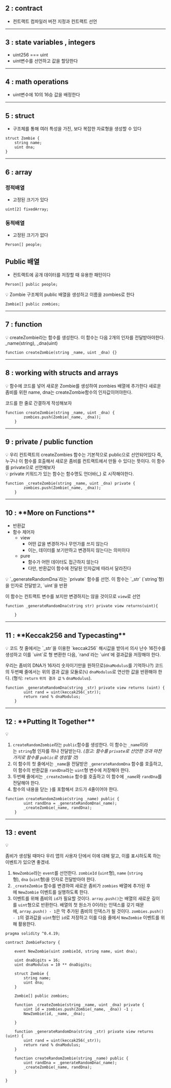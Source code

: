 ## 2 : contract

- 컨트랙트 컴파일러 버전 지정과 컨트랙트 선언

---

## 3 : state variables , integers

- uint256 === uint
- uint변수를 선언하고 값을 할당한다

---

## 4 : math operations

- uint변수에 10의 16승 값을 배정한다

---

## 5 : struct

- 구조체를 통해 여러 특성을 가진, 보다 복잡한 자료형을 생성할 수 있다

```solidity
struct Zombie {
	string name;
	uint dna;
}
```

---

## 6 : array

### 정적배열

- 고정된 크기가 있다

```solidity
uint[2] fixedArray;
```

### 동적배열

- 고정된 크기가 없다

```solidity
Person[] people;
```

## Public 배열

- 컨트랙트에 공개 데이터를 저장할 때 유용한 패턴이다

```solidity
Person[] public people;
```

<aside>
💡 Zombie 구조체의 public 배열을 생성하고 이름을 zombies로 한다

</aside>

```solidity
Zombie[] public zombies;
```

---

## 7 : function

<aside>
💡 createZombie라는 함수를 생성한다. 이 함수는 다음 2개의 인자를 전달받아야한다. _name(string), _dna(uint)

</aside>

```solidity
function createZombie(string _name, uint _dna) {}
```

---

## 8 : working with structs and arrays

<aside>
💡 함수에 코드를 넣어 새로운 Zombie를 생성하여 zombies 배열에 추가한다
새로운 좀비를 위한 name, dna는 createZombie함수의 인자값이어야한다.

코드를 한 줄로 간결하게 작성해보자

</aside>

```solidity
function createZombie(string _name, uint _dna) {
        zombies.push(Zombie(_name, _dna));
    }
```

---

## 9 : private / public function

<aside>
💡 우리 컨트랙트의 createZombies 함수는 기본적으로 public으로 선언되어있다
즉, 누구나 이 함수를 호출해서 새로운 좀비를 컨트랙트에서 만들 수 있다는 뜻이다. 이 함수를 private으로 선언해보자

</aside>

<aside>
💡 private 키워드가 있는 함수는 함수명도 언더바(_) 로 시작해야한다.

</aside>

```solidity
function _createZombie(string _name, uint _dna) private {
        zombies.push(Zombie(_name, _dna));
    }
```

---

## 10 : \***\*More on Functions\*\***

- 반환값
- 함수 제어자
  - view
    - 어떤 값을 변경하거나 무언가를 쓰지 않는다
    - 이는, 데이터를 보기만하고 변경하지 않는다는 의미이다
  - pure
    - 함수가 어떤 데이터도 접근하지 않는다
    - 다만, 반환값이 함수에 전달된 인자값에 따라서 달라진다

<aside>
💡 `_generateRandomDna`라는 `private` 함수를 선언. 이 함수는 `_str` (`string`형)을 인자로 전달받고, `uint`을 반환

이 함수는 컨트랙트 변수를 보지만 변경하지는 않을 것이므로 `view`로 선언

</aside>

```solidity
function _generateRandomDna(string str) private view returns(uint){

    }
```

---

## 11 : \***\*Keccak256 and Typecasting\*\***

<aside>
💡 코드 첫 줄에서는 `_str`을 이용한 `keccak256` 해시값을 받아서 의사 난수 16진수를 생성하고 이를 `uint`로 형 변환한 다음, `rand`라는 `uint`에 결과값을 저장해야 한다.

우리는 좀비의 DNA가 16자리 숫자이기만을 원하므로(`dnaModulus`를 기억하나?) 코드의 두번째 줄에서는 위의 결과 값을 모듈로(`%`) `dnaModulus`로 연산한 값을 반환해야 한다. (형식: `return` `위의 결과 값` `%` `dnaModulus`).

</aside>

```solidity
function _generateRandomDna(string _str) private view returns (uint) {
        uint rand = uint(keccak256(_str));
        return rand % dnaModulus;
    }
```

---

## 12 : \***\*Putting It Together\*\***

<aside>
💡

1. `createRandomZombie`라는 `public`함수를 생성한다. 이 함수는 `_name`이라는 `string`형 인자를 하나 전달받는다. *(참고: 함수를 `private`로 선언한 것과 마찬가지로 함수를 `public`로 생성할 것)*
2. 이 함수의 첫 줄에서는 `_name`을 전달받은 `_generateRandomDna` 함수를 호출하고, 이 함수의 반환값을 `randDna`라는 `uint`형 변수에 저장해야 한다.
3. 두번째 줄에서는 `_createZombie` 함수를 호출하고 이 함수에 `_name`와 `randDna`를 전달해야 한다.
4. 함수의 내용을 닫는 `}`를 포함해서 코드가 4줄이어야 한다.
</aside>

```solidity
function createRandomZombie(string _name) public {
        uint randDna = _generateRandomDna(_name);
        _createZombie(_name, randDna);
    }
```

---

## 13 : event

<aside>
💡

좀비가 생성될 때마다 우리 앱의 사용자 단에서 이에 대해 알고, 이를 표시하도록 하는 이벤트가 있으면 좋겠네.

1. `NewZombie`라는 `event`를 선언한다. `zombieId` (`uint`형), `name` (`string`형), `dna` (`uint`형)을 인자로 전달받아야 한다.
2. `_createZombie` 함수를 변경하여 새로운 좀비가 `zombies` 배열에 추가된 후에 `NewZombie` 이벤트를 실행하도록 한다.
3. 이벤트를 위해 좀비의 `id`가 필요할 것이다. `array.push()`는 배열의 새로운 길이를 `uint`형으로 반환한다. 배열의 첫 원소가 0이라는 인덱스를 갖기 때문에, `array.push() - 1`은 막 추가된 좀비의 인덱스가 될 것이다. `zombies.push() - 1`의 결과값을 `uint`형인 `id`로 저장하고 이를 다음 줄에서 `NewZombie` 이벤트를 위해 활용한다.
</aside>

```solidity
pragma solidity ^0.4.19;

contract ZombieFactory {

    event NewZombie(uint zombieId, string name, uint dna);

    uint dnaDigits = 16;
    uint dnaModulus = 10 ** dnaDigits;

    struct Zombie {
        string name;
        uint dna;
    }

    Zombie[] public zombies;

    function _createZombie(string _name, uint _dna) private {
        uint id = zombies.push(Zombie(_name, _dna)) -1 ;
        NewZombie(id, _name, _dna);

    }

    function _generateRandomDna(string _str) private view returns (uint) {
        uint rand = uint(keccak256(_str));
        return rand % dnaModulus;
    }

    function createRandomZombie(string _name) public {
        uint randDna = _generateRandomDna(_name);
        _createZombie(_name, randDna);
    }

}
```

